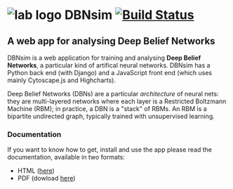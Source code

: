 # ![lab logo](img/CCNL.ico "Computational Cognitive Neuroscience Lab") DBNsim [![Build Status](https://travis-ci.org/ggiuffre/DBNsim.svg?branch=master)](https://travis-ci.org/ggiuffre/DBNsim)
## A web app for analysing Deep Belief Networks

DBNsim is a web application for training and analysing __Deep Belief Networks__, a particular kind of artifical neural networks. DBNsim has a Python back end (with Django) and a JavaScript front end (which uses mainly Cytoscape.js and Highcharts).

Deep Belief Networks (DBNs) are a particular _architecture_ of neural nets: they are multi-layered networks where each layer is a Restricted Boltzmann Machine (RBM); in practice, a DBN is a "stack" of RBMs. An RBM is a bipartite undirected graph, typically trained with unsupervised learning.

### Documentation

If you want to know how to get, install and use the app please read the documentation, available in two formats:

* HTML ([here](https://ggiuffre.github.io/DBNsim/))
* PDF (dowload [here](https://ggiuffre.github.io/DBNsim/tex/DBNsim.pdf))
